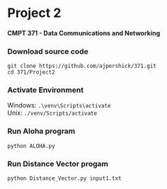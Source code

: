 # Project 2
#### CMPT 371 - Data Communications and Networking

### Download source code
`git clone https://github.com/ajpershick/371.git`  
`cd 371/Project2`  

### Activate Environment
Windows: `.\venv\Scripts\activate`  
Unix: `./venv/Scripts/activate`

### Run Aloha program
`python ALOHA.py`

### Run Distance Vector progam
`python Distance_Vector.py input1.txt`
